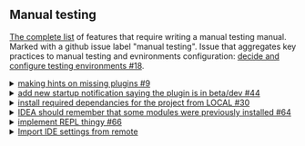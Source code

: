 ## Manual testing ##

[The complete list](https://github.com/Aalto-LeTech/intellij-plugin/labels/manual%20testing) of features that require writing
a manual testing manual. Marked with a github issue label "manual testing". Issue that aggregates key practices to manual testing and evnironments configuration: <a href="https://github.com/Aalto-LeTech/intellij-plugin/issues/18">decide and configure testing environments #18</a>.


<details>
  <summary>
    <a href="https://github.com/Aalto-LeTech/intellij-plugin/issues/9">making hints on missing plugins #9</a>
  </summary>
  <div>
    <h5>Part 1. Checking missing plugins</h5>
    <ol>
      <li>Ensure "Scala" plugin is not installed <b>(File | Settings | Plugins | Marketplace)</b></li>
      <li>Restart an IDE</li>
      <li>Observe a notification saying
        <br/>
        <i>
        "A+
        The additional plugin(s) must be installed and enabled for the A+ plugin to work properly (Scala).
        <br/>
        <a href="">Install missing (Scala) plugin(s).</a>"
       </i>
      </li>
      <li>Click on the highlighted part of the notification, approve restart of the IDE</li>
      <li>After the restart is done, ensure there is no notification anymore</li>
    </ol>  
  </div>
  <div>
    <h5>Part 2. Checking disabled plugins</h5>
    <ol>
      <li>Ensure 'Scala' plugin is installed and disabled
        <img src="images/%239_disable_plugin.png" alt="Ensure 'Scala' plugin is installed and disabled">
      </li>
      <li>Restart an IDE</li>
      <li>Observe a notification
        <img src="images/%239_enable_plugins_notification.png" alt="Observe a notification">
      </li>
      <li>Click on the highlighted part of the notification</li>
      <li>Check the notification became inactive
        <img src="images/%239_notification_inactive.png" alt="Check the notification became inactive">
      </li>
      <li>After the restart is done, ensure there is no notification anymore</li>
    </ol>  
  </div>
</details>
<details>
  <summary>
    <a href="https://github.com/Aalto-LeTech/intellij-plugin/issues/44">add new startup notification saying the plugin is in beta/dev #44</a>
  </summary>
  <div>
    <h5>Checking the notification regard the current A+ Course plugin version</h5>
    <ol>
      <li>Ensure "A+ Course" plugin is installed <b>(File | Settings | Plugins | Installed)</b> and check the plugin version from the plugin window or <a href="https://plugins.jetbrains.com/plugin/13634-a-plugin-for-intellij/versions">online.</a></li>
      <li>Restart an IDE</li>
      <li>Observe a notification saying and ensure the version matches the one shown for the plugin.
        <br/>
        <i>
          "A+ Courses plugin is under development: You are using version <b>0.1.0</b> of A+ Courses plugin, which is a pre-release version of the plugin and still under development. Some features of this plugin are still probably missing, and the plugin is not yet tested thoroughly. Use this plugin with caution and on your own risk!
       </i>
      </li>
      <li>The notification should reamin after the restart is done.</li>
    </ol>  
  </div>
</details>
<details>
  <summary>
    <a href="https://github.com/Aalto-LeTech/intellij-plugin/issues/30">install required
    dependancies for the project from LOCAL #30</a>
  </summary>
  <div>
    <h5>Part 1.  Importing a module by double-clicking it</h5>
    <ol>
      <li>Create a new project.</li>
      <li>
        Open the <em>Modules</em> tool window (if it is not open).  <sub>You may have to wait a
        few seconds for the list of modules to be initialized.  If the initialization takes more
        than 10&nbsp;seconds, consider it an error.</sub>
      </li>
      <li>Select <em>GoodStuff</em> from the list and double click it.</li>
      <li>
        Ensure that <em>GoodStuff</em> and <em>O1Library</em> appear as loaded modules in the
        project tree, and their contents match the image below:<br/>
        <img src="images/30_module_loaded.png" alt="GoodStuff and O1Library contents" /><br/>
        <sub>It shouldn't take longer than 5 seconds for modules to be imported.</sub>
      </li>
      <li>
        Ensure that <em>GoodStuff</em> and <em>O1Library</em> are marked <em>Installed</em> in the
        <em>Modules</em> tool window.
      </li>
    </ol>
  </div>
  <div>
    <h5>Part 2.  Importing a module using context menu.</h5>
    <ol>
      <li>
        Continuing from <strong>Part 1</strong>, right-click a non-installed module of your choice
        in the <em>Modules</em> tool window.  <sub>On Mac with only one mouse button, you may need
        to use some other gesture to open a context menu, like holding <em>Ctrl</em> key while
        clicking.  Use the way that is standard to the system.</sub>
      </li>
      <li>Ensure that a pop-up menu appears next to the mouse pointer.</li>
      <li>Click <em>Import A+ Module</em> menu item.</li>
      <li>
        Ensure that the module appears in the project tree.  <sub>If module has dependencies, those
        are imported too.  If other modules appear in the project tree in this step, you can assume
        they are dependencies of the module you chose and ignore them.</sub>
      </li>
      <li>
        Ensure that the module is marked <em>Installed</em> in the <em>Modules</em> tool window.
      </li>
    </ol>
  </div>
  <div>
    <h5>Part 3.  Importing multiple modules using toolbar button.</h5>
    <ol>
      <li>
        Continuing from <strong>Part 2</strong>, select multiple non-installed modules in the
        <em>Modules</em> tool window by clicking them while holding <em>Ctrl</em> key.
        <sub>Again, Mac may do things differently, so use the way to select multiple items that is
        standard to the system.</sub>
      </li>
      <li>
        Click <em>Import A+ Module</em> toolbar button on the top of the <em>Modules</em> tool
        window.  <sub>The button is denoted with a "download" icon.</sub>
      </li>
      <li>
        Ensure that the selected modules appear in the project tree.  <sub>Again, in case other
        modules appear there as well, assume they are appropriate dependencies and ignore them.
        </sub>
      </li>
      <li>
        Ensure that the modules you selected are marked <em>Installed</em> in the <em>Modules</em>
        tool window.
      </li>
    </ol>
  </div>
</details>
<details>
  <summary>
  <a href="https://github.com/Aalto-LeTech/intellij-plugin/issues/64">
    IDEA should remember that some modules were previously installed #64
  </a>
  </summary>
  <div>
    <h5>Part 1. Installing Modules</h5>
    <ol>
      <li>Create a new project.</li>
      <li>Install some course modules from the modules tool window.</li>
    </ol>
    
  </div>
  <div>
    <h5>Part 2. Removing Modules</h5>
    <ol>
      <li>
        From the project menu on the left, remove some modules from the project.
      </li>
      <li>
        Ensure that the removed modules are shown as not installed in the modules tool window.
      </li>
      <li>
        From the file system of the computer, delete a directory corresponding to an installed course module.
        The folders of the modules are located in the directory of the project.
      </li>
      <li>
        Ensure, that the modules corresponding to the deleted directories are shown as not installed in the modules tool
        window.
      </li>
    </ol>
  </div>
  <div>
    <h5>Part 3. Restarting IntelliJ</h5>
    <ol>
      <li>
        Ensure that some course modules are installed in the project and restart the IDE.
      </li>
      <li>
        Ensure that the previously installed modules are shown as installed in the modules tool window after restarting
        the IDE.
      </li>
    </ol>
  </div>
 </details>
 <details>
    <summary>
      <a href="https://github.com/Aalto-LeTech/intellij-plugin/issues/66">implement REPL thingy #66</a>
    </summary>
    <div>
      <h5>Part 1. Importing a module</h5>
      <ol>
        <li>Create a new project.</li>
        <li>
          Open the <em>Modules</em> tool window (if it is not open).  <sub>You may have to wait a
          few seconds for the list of modules to be initialized.  If the initialization takes more
          than 10&nbsp;seconds, consider it an error.</sub>
        </li>
        <li>Select <em>GoodStuff</em> from the list and double click it.</li>
        <li>
          Ensure that <em>GoodStuff</em> and <em>O1Library</em> appear as loaded modules in the
          project tree, and their contents match the image below:<br/>
          <img src="images/30_module_loaded.png" alt="GoodStuff and O1Library contents" /><br/>
          <sub>It shouldn't take longer than 5 seconds for modules to be imported.</sub>
        </li>
      </ol>
    </div>
        <h5>Part 2. Verifying the REPL</h5>
        <ol>
          <li>Ensure Scala Plugin is installed and enabled</li>
          <li>Ensure Scala SDK is set properly <b>(File | Project Structure | Global Libraries | Add | Scala SDK)</b></li>
          <li>
            Open REPL by choosing a folder or a file within <em>GoodStuff</em> module <a href="https://confluence.jetbrains.com/pages/viewpage.action?pageId=53326891">(how-to)</a>
          </li>
          <li>When the console opens, check, that the name of the REPL contains the name of the <em>GoodStuff</em> module</li>
          <li>Next, type into the REPL prompt: <i>sys.props("user.dir")</i>
          </li>
          <li>Make sure, that the output directory is where the <em>GoodStuff</em> module resides</li>
          <li>Next, type into the REPL prompt: <i>sys.props("java.class.path")</i></li>
          <li>Make sure, that the output classpath contains the <em>GoodStuff</em> module, the complete result should look approximately like this:
          <img src="images/%2366_scala_REPL_workDir_and_classPath.png" alt="REPL" /><br/>
          </li>
        </ol>
      </div>
</details>
<details>
  <summary>
    <a href="https://github.com/Aalto-LeTech/intellij-plugin/issues/117">Import IDE settings from remote</a>
  </summary>
  <div>
    <h5>Part 1. Testing the error message</h5>
    <ol>
      <li>Start the IDE and make sure the course has been loaded (check the modules list for an example).</li>
      <li>Disable networking from the computer.</li>
      <li>Attempt to import course IDE settings from the A+ menu in the top toolbar.</li>
      <li>Observe an error message dialog that notifies the user that an error occurred.</li>
    </ol>
  </div>
  <div>
    <h5>Part 2. Importing IDE settings</h5>
    <ol>
      <li>Import course IDE settings from the A+ menu in the top toolbar.</li>
      <li>Observe a confirmation message dialog, which warns the user that settings are overwritten.</li>
      <li>After the IDE settings have been imported, observe a message dialog proposing a restart.</li>
      <li>
      After restarting the IDE, ensure that the settings have been successfully imported.
      For an example, the IDE should now be in dark mode.
      </li>
    </ol>
  </div>
</details>